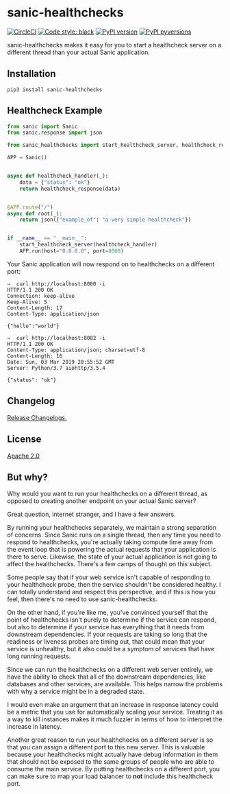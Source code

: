 # sanic-healthchecks
[![CircleCI](https://img.shields.io/circleci/project/github/abatilo/sanic-healthchecks.svg)](https://circleci.com/gh/abatilo/sanic-healthchecks)
[![Code style: black](https://img.shields.io/badge/code%20style-black-000000.svg)](https://github.com/ambv/black)
[![PyPI version](https://badge.fury.io/py/sanic-healthchecks.svg)](https://badge.fury.io/py/sanic-healthchecks)
[![PyPI pyversions](https://img.shields.io/pypi/pyversions/sanic-healthchecks.svg)](https://pypi.python.org/pypi/sanic-healthchecks/)

sanic-healthchecks makes it easy for you to start a healthcheck server on a
different thread than your actual Sanic application.

## Installation

`pip3 install sanic-healthchecks`

## Healthcheck Example
```python
from sanic import Sanic
from sanic.response import json

from sanic_healthchecks import start_healthcheck_server, healthcheck_response

APP = Sanic()


async def healthcheck_handler(_):
    data = {"status": "ok"}
    return healthcheck_response(data)


@APP.route("/")
async def root(_):
    return json({"example_of": "a very simple healthcheck"})


if __name__ == "__main__":
    start_healthcheck_server(healthcheck_handler)
    APP.run(host="0.0.0.0", port=8000)
```

Your Sanic application will now respond on to healthchecks on a different port:
```
⇒  curl http://localhost:8000 -i
HTTP/1.1 200 OK
Connection: keep-alive
Keep-Alive: 5
Content-Length: 17
Content-Type: application/json

{"hello":"world"}

⇒  curl http://localhost:8082 -i
HTTP/1.1 200 OK
Content-Type: application/json; charset=utf-8
Content-Length: 16
Date: Sun, 03 Mar 2019 20:55:52 GMT
Server: Python/3.7 aiohttp/3.5.4

{"status": "ok"}
```

## Changelog
[Release Changelogs.](https://github.com/abatilo/sanic-healthchecks/blob/master/CHANGELOG.md)

## License
[Apache 2.0](https://github.com/abatilo/sanic-healthchecks/blob/master/LICENSE)

## But why?
Why would you want to run your healthchecks on a different thread, as opposed to creating another endpoint on your actual Sanic server?

Great question, internet stranger, and I have a few answers.

By running your healthchecks separately, we maintain a strong separation of
concerns. Since Sanic runs on a single thread, then any time you need to
respond to healthchecks, you're actually taking compute time away from the
event loop that is powering the actual requests that your application is there
to serve. Likewise, the state of your actual application is not going to affect
the healthchecks. There's a few camps of thought on this subject.

Some people say that if your web service isn't capable of responding to your
healthcheck probe, then the service shouldn't be considered healthy. I can
totally understand and respect this perspective, and if this is how you feel,
then there's no need to use sanic-healthchecks.

On the other hand, if you're like me, you've convinced yourself that the point
of healthchecks isn't purely to determine if the service can respond, but also
to determine if your service has everything that it needs from downstream
dependencies. If your requests are taking so long that the readiness or
liveness probes are timing out, that could mean that your service is unhealthy,
but it also could be a symptom of services that have long running requests.

Since we can run the healthchecks on a different web server entirely, we have
the ability to check that all of the downstream dependencies, like databases
and other services, are available. This helps narrow the problems with why a
service might be in a degraded state.

I would even make an argument that an increase in response latency could be a
metric that you use for automatically scaling your service. Treating it as a
way to kill instances makes it much fuzzier in terms of how to interpret the
increase in latency.

Another great reason to run your healthchecks on a different server is so that
you can assign a different port to this new server. This is valuable because
your healthchecks might actually have debug information in them that should not
be exposed to the same groups of people who are able to consume the main
service. By putting healthchecks on a different port, you can make sure to map
your load balancer to **not** include this healthcheck port.
